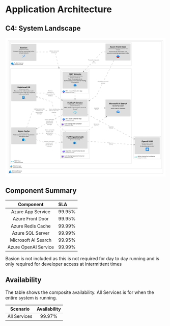 # Application Architecture

## C4: System Landscape

![System Landscape](../images/system-landscape.png)


## Component Summary

|      Component       | SLA    |
|:--------------------:|:-------|
|  Azure App Service   | 99.95% |
|   Azure Front Door   | 99.95% |
|  Azure Redis Cache   | 99.99% |
|   Azure SQL Server   | 99.99% |
| Microsoft AI Search  | 99.95% |
| Azure OpenAI Service | 99.99% |

Basion is not included as this is not required for day to day running and is only required for developer access at intermittent times


## Availability

The table shows the composite availability. All Services is for when the entire system is running.

|         Scenario         | Availability |
|:------------------------:|:------------:|
|      All Services        |    99.97%    |
